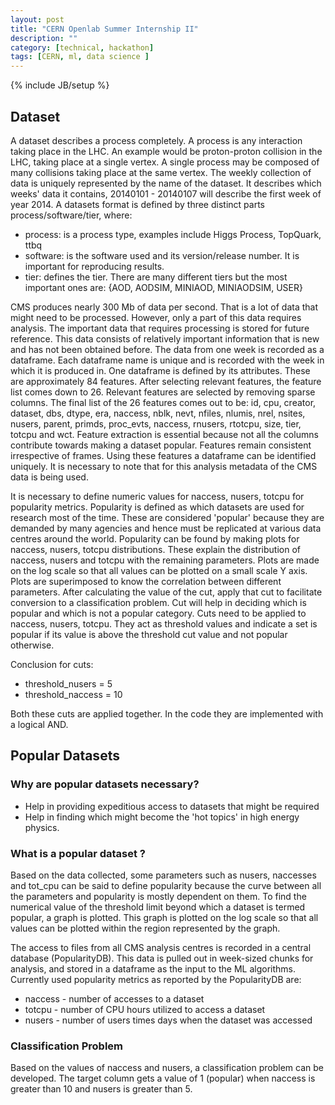 ```yaml
---
layout: post
title: "CERN Openlab Summer Internship II"
description: ""
category: [technical, hackathon]
tags: [CERN, ml, data science ]
---
```

{% include JB/setup %}

## Dataset

A dataset describes a process completely. A process is any interaction taking place in the LHC. An example would be proton-proton collision in the LHC, taking place at a single vertex. A single process may be composed of many collisions taking place at the same vertex. The weekly collection of data is uniquely represented by the name of the dataset. It describes which weeks' data it contains, 20140101 - 20140107 will describe the first week of year 2014. A datasets format is defined by three distinct parts process/software/tier, where:

- process: is a process type, examples include Higgs Process, TopQuark, ttbq
- software: is the software used and its version/release number. It is important for reproducing results.
- tier: defines the tier. There are many different tiers but the most important ones are: {AOD, AODSIM, MINIAOD, MINIAODSIM, USER}

CMS produces nearly 300 Mb of data per second. That is a lot of data that might need to be processed. However, only a part of this data requires analysis. The important data that requires processing is stored for future reference. This data consists of relatively important information that is new and has not been obtained before. The data from one week is recorded as a dataframe. Each dataframe name is unique and is recorded with the week in which it is produced in. One dataframe is defined by its attributes. These are approximately 84 features. After selecting relevant features, the feature list comes down to 26. Relevant features are selected by removing sparse columns. The final list of the 26 features comes out to be: id, cpu, creator, dataset, dbs, dtype, era, naccess, nblk, nevt, nfiles, nlumis, nrel, nsites, nusers, parent, primds, proc_evts, naccess, rnusers, rtotcpu, size, tier, totcpu and wct. Feature extraction is essential because not all the columns contribute towards making a dataset popular. Features remain consistent irrespective of frames. Using these features a dataframe can be identified uniquely. It is necessary to note that for this analysis metadata of the CMS data is being used.


It is necessary to define numeric values for naccess, nusers, totcpu for popularity metrics. Popularity is defined as which datasets are used for research most of the time. These are considered 'popular' because they are demanded by many agencies and hence must be replicated at various data centres around the world. Popularity can be found by making plots for naccess, nusers, totcpu distributions. These explain the distribution of naccess, nusers and totcpu with the remaining parameters. Plots are made on the log scale so that all values can be plotted on a small scale Y axis. Plots are superimposed to know the correlation between different parameters. After calculating the value of the cut, apply that cut to facilitate conversion to a classification problem. Cut will help in deciding which is popular and which is not a popular category. Cuts need to be applied to naccess, nusers, totcpu. They act as threshold values and indicate a set is popular if its value is above the threshold cut value and not popular otherwise.

Conclusion for cuts:

- threshold_nusers = 5
- threshold_naccess = 10

Both these cuts are applied together. In the code they are implemented with a logical AND. 

## Popular Datasets

### Why are popular datasets necessary?
- Help in providing expeditious access to datasets that might be required
- Help in finding which might become the 'hot topics' in high energy physics. 

### What is a popular dataset ? 
Based on the data collected, some parameters such as nusers, naccesses and tot_cpu can be said to define popularity because the curve between all the parameters and popularity is mostly dependent on them. To find the numerical value of the threshold limit beyond which a dataset is termed popular, a graph is plotted. This graph is plotted on the log scale so that all values can be plotted within the region represented by the graph.

The access to files from all CMS analysis centres is recorded in a central database (PopularityDB). This data is pulled out in week-sized chunks for analysis, and stored in a dataframe as the input to the ML algorithms. Currently used popularity metrics as reported by the PopularityDB are:

- naccess - number of accesses to a dataset
- totcpu - number of CPU hours utilized to access a dataset
- nusers - number of users times days when the dataset was accessed

### Classification Problem

Based on the values of naccess and nusers, a classification problem can be developed. The target column gets a value of 1 (popular) when naccess is greater than 10 and nusers is greater than 5.